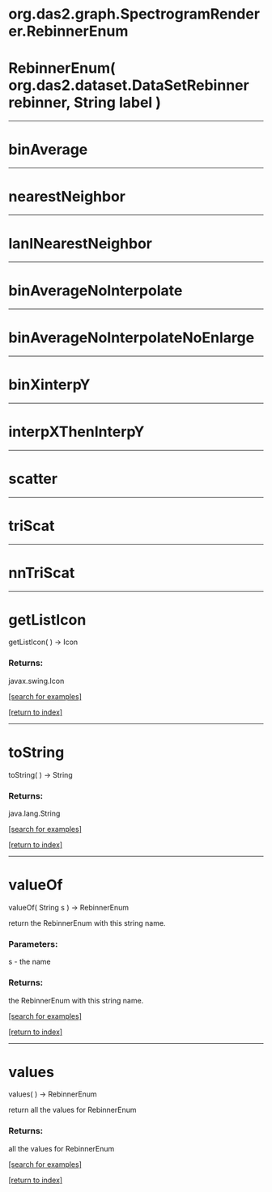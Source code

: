 # org.das2.graph.SpectrogramRenderer.RebinnerEnum



# RebinnerEnum( org.das2.dataset.DataSetRebinner rebinner, String label )


***
<a name="binAverage"></a>
# binAverage



***
<a name="nearestNeighbor"></a>
# nearestNeighbor



***
<a name="lanlNearestNeighbor"></a>
# lanlNearestNeighbor



***
<a name="binAverageNoInterpolate"></a>
# binAverageNoInterpolate



***
<a name="binAverageNoInterpolateNoEnlarge"></a>
# binAverageNoInterpolateNoEnlarge



***
<a name="binXinterpY"></a>
# binXinterpY



***
<a name="interpXThenInterpY"></a>
# interpXThenInterpY



***
<a name="scatter"></a>
# scatter



***
<a name="triScat"></a>
# triScat



***
<a name="nnTriScat"></a>
# nnTriScat



***
<a name="getListIcon"></a>
# getListIcon
getListIcon(  ) &rarr; Icon



### Returns:
javax.swing.Icon


<a href="https://github.com/autoplot/dev/search?q=getListIcon&unscoped_q=getListIcon">[search for examples]</a>

<a href="https://github.com/autoplot/documentation/blob/master/javadoc/index-all.md">[return to index]</a>

***
<a name="toString"></a>
# toString
toString(  ) &rarr; String



### Returns:
java.lang.String


<a href="https://github.com/autoplot/dev/search?q=toString&unscoped_q=toString">[search for examples]</a>

<a href="https://github.com/autoplot/documentation/blob/master/javadoc/index-all.md">[return to index]</a>

***
<a name="valueOf"></a>
# valueOf
valueOf( String s ) &rarr; RebinnerEnum

return the RebinnerEnum with this string name.

### Parameters:
s - the name

### Returns:
the RebinnerEnum with this string name.

<a href="https://github.com/autoplot/dev/search?q=valueOf&unscoped_q=valueOf">[search for examples]</a>

<a href="https://github.com/autoplot/documentation/blob/master/javadoc/index-all.md">[return to index]</a>

***
<a name="values"></a>
# values
values(  ) &rarr; RebinnerEnum

return all the values for RebinnerEnum

### Returns:
all the values for RebinnerEnum

<a href="https://github.com/autoplot/dev/search?q=values&unscoped_q=values">[search for examples]</a>

<a href="https://github.com/autoplot/documentation/blob/master/javadoc/index-all.md">[return to index]</a>

